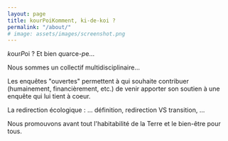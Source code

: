 ```yaml
---
layout: page
title: kourPoiKomment, ki-de-koi ?
permalink: "/about/"
# image: assets/images/screenshot.png
---
```


*k*our*P*oi ? Et bien *qu*arce-*p*e...

Nous sommes un collectif multidisciplinaire...

Les enquêtes "ouvertes" permettent à qui souhaite contribuer (humainement, financièrement, etc.) de venir apporter son soutien à une enquête qui lui tient à coeur.

La redirection écologique : ... définition, redirection VS transition, ...

Nous promouvons avant tout l'habitabilité de la Terre et le bien-être pour tous.

